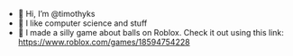 - 👋 Hi, I’m @timothyks
- 👀 I like computer science and stuff
- 🌱 I made a silly game about balls on Roblox. Check it out using this link: https://www.roblox.com/games/18594754228

<!---
timothyks/timothyks is a ✨ special ✨ repository because its `README.md` (this file) appears on your GitHub profile.
You can click the Preview link to take a look at your changes.
--->
